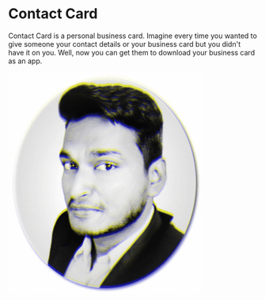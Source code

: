 # Contact Card

Contact Card is a personal business card. Imagine every time you wanted to give someone your contact details or your business card but you didn't have it on you. Well, now you can get them to download your business card as an app.

![Author](https://raw.githubusercontent.com/SurendraKumarjuet/Contact-Card/master/images/shadow.gif)
